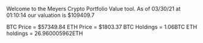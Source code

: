 Welcome to the Meyers Crypto Portfolio Value tool. 
As of 03/30/21 at 01:10:14 our valuation is $109409.7 

BTC Price = $57349.84
 ETH Price = $1803.37
BTC Holdings = 1.06BTC
 ETH holdings = 26.960005962ETH 
